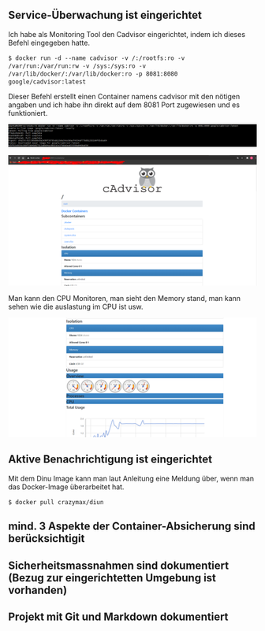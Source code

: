 ## Service-Überwachung ist eingerichtet

Ich habe als Monitoring Tool den Cadvisor eingerichtet, indem ich dieses Befehl eingegeben hatte.

```
$ docker run -d --name cadvisor -v /:/rootfs:ro -v /var/run:/var/run:rw -v /sys:/sys:ro -v /var/lib/docker/:/var/lib/docker:ro -p 8081:8080 google/cadvisor:latest
```

Dieser Befehl erstellt einen Container namens cadvisor mit den nötigen angaben und ich habe ihn direkt auf dem 8081 Port zugewiesen und es funktioniert.

![Cadvisor](bilder/cadvisor.PNG)

![Interface Cadvisor](bilder/cadvisorinterface.PNG)

Man kann den CPU Monitoren, man sieht den Memory stand, man kann sehen wie die auslastung im CPU ist usw.

![Monitoring](bilder/Monitoring.PNG)




## Aktive Benachrichtigung ist eingerichtet

Mit dem Dinu Image kann man laut Anleitung eine Meldung über, wenn man das Docker-Image überarbeitet hat.

```
$ docker pull crazymax/diun
```


## mind. 3 Aspekte der Container-Absicherung sind berücksichtigit




## Sicherheitsmassnahmen sind dokumentiert (Bezug zur eingerichtetten Umgebung ist vorhanden)




## Projekt mit Git und Markdown dokumentiert



